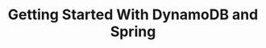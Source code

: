 ---
title: Getting Started With DynamoDB and Spring
tags: [External Post, Cloud, Database, Java, Spring]
style: fill
color: secondary
description: Get started with DynamoDB and Spring!
external_url: https://dzone.com/articles/getting-started-with-dynamodb-and-spring
---